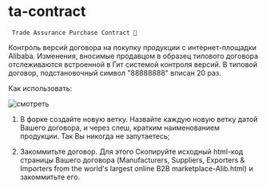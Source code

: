 # ta-contract
     Trade Assurance Purchase Contract 👲

Контроль версий договора на покупку продукции с интернет-площадки Alibaba.
Изменения, вносимые продавцом в образец типового договора отслеживаются встроенной в Гит системой контроля версий.
В типовой договор, подстановочный символ "88888888" вписан 20 раз.

  Как использовать:
  
  ![смотреть](ta.gif)
  
  1. В форке создайте новую ветку. Назвайте каждую новую ветку датой Вашего договора, и через слеш, кратким наименованием продукции. Так Вы никогда не запутаетесь;
  
  2. Закоммитьте договор. Для этого Скопируйте исходный html-код страницы Вашего договора (Manufacturers, Suppliers, Exporters & Importers from the world's largest online B2B marketplace-Alib.html) и закоммитьте его.